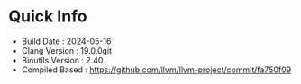 # Quick Info
* Build Date : 2024-05-16
* Clang Version : 19.0.0git
* Binutils Version : 2.40
* Compiled Based : https://github.com/llvm/llvm-project/commit/fa750f09
